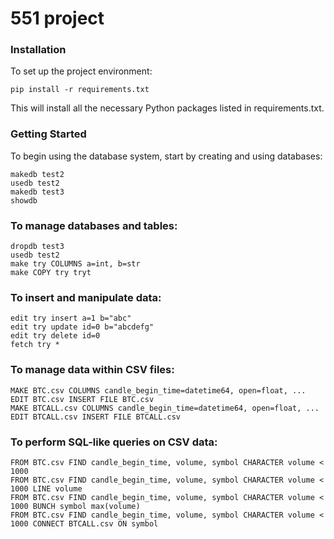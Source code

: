 # 551 project

### Installation
To set up the project environment:
```
pip install -r requirements.txt
```
This will install all the necessary Python packages listed in requirements.txt.

### Getting Started
To begin using the database system, start by creating and using databases:

```
makedb test2
usedb test2
makedb test3
showdb
```
### To manage databases and tables:
```
dropdb test3
usedb test2
make try COLUMNS a=int, b=str
make COPY try tryt
```
### To insert and manipulate data:

```
edit try insert a=1 b="abc"
edit try update id=0 b="abcdefg"
edit try delete id=0
fetch try *
```
### To manage data within CSV files:

```
MAKE BTC.csv COLUMNS candle_begin_time=datetime64, open=float, ...
EDIT BTC.csv INSERT FILE BTC.csv
MAKE BTCALL.csv COLUMNS candle_begin_time=datetime64, open=float, ...
EDIT BTCALL.csv INSERT FILE BTCALL.csv
```
### To perform SQL-like queries on CSV data:

```
FROM BTC.csv FIND candle_begin_time, volume, symbol CHARACTER volume < 1000
FROM BTC.csv FIND candle_begin_time, volume, symbol CHARACTER volume < 1000 LINE volume
FROM BTC.csv FIND candle_begin_time, volume, symbol CHARACTER volume < 1000 BUNCH symbol max(volume)
FROM BTC.csv FIND candle_begin_time, volume, symbol CHARACTER volume < 1000 CONNECT BTCALL.csv ON symbol
```
